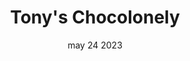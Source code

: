 ---
#preview
title: Tony's Chocolonely
image: /img/works/6/display-6.jpg
category: videography
date: may 24 2023

#params
layout: "one"

#full details
introTitle: Tony's <span class="mil-thin">Chocolonely</span>
fullImage: /img/works/6/1.jpg
details:
  - label: "Client:"
    value: "Envato"

  - label: "Date:"
    value: "April 2022"

  - label: "Author"
    value: "Paul Trueman"

description:
  enabled: 1
  title: Simplicity, elegance, innovation!
  content: "
      <p>A home surveillance camera that pays great attention to security and user privacy, featuring two modes to provide security while protecting personal privacy.The camera has an open and closed mode, we define the product to have clear two sides, expressing two working states and emotions.</p>
      <p>Presents a simple and quiet state when not in use, delivering a gentle and security.At the same time, the camera can adapt to a variety of environments, providing elegant ways of wall hanging and standing installation.</p>
    "

gallery:
  enabled: 1
  items:
    - image: /img/works/6/2.gif
      alt: "image"

    - image: /img/works/6/3.jpg
      alt: "image"

    - image: /img/works/6/4.gif
      alt: "image"

    - image: /img/works/6/5.jpg
      alt: "image"

gallery2:
  enabled: 1
  items:
    - image: /img/works/6/6.jpg
      alt: "image"

    - image: /img/works/6/7.jpg
      alt: "image"

    - image: /img/works/6/8.jpg
      alt: "image"
---
